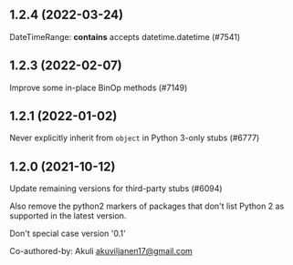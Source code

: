 ## 1.2.4 (2022-03-24)

DateTimeRange: __contains__ accepts datetime.datetime (#7541)

## 1.2.3 (2022-02-07)

Improve some in-place BinOp methods (#7149)

## 1.2.1 (2022-01-02)

Never explicitly inherit from `object` in Python 3-only stubs (#6777)

## 1.2.0 (2021-10-12)

Update remaining versions for third-party stubs (#6094)

Also remove the python2 markers of packages that don't list Python 2
as supported in the latest version.

Don't special case version '0.1'

Co-authored-by: Akuli <akuviljanen17@gmail.com>

